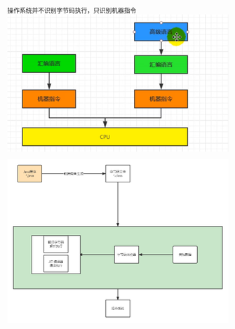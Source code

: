 操作系统并不识别字节码执行，只识别机器指令
![image](../images/Snipaste_2022-03-25_05-42-48.png)

![image](../images/字节码执行.png)


